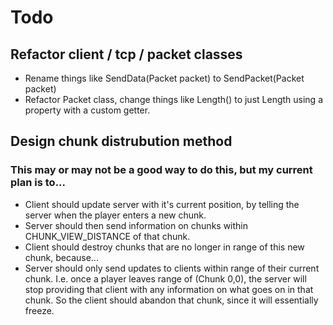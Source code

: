 # Todo

## Refactor client / tcp / packet classes
- Rename things like SendData(Packet packet) to SendPacket(Packet packet)
- Refactor Packet class, change things like Length() to just Length using a property with a custom getter.

## Design chunk distrubution method
### This may or may not be a good way to do this, but my current plan is to...
- Client should update server with it's current position, by telling the server when the player enters a new chunk.
- Server should then send information on chunks within CHUNK_VIEW_DISTANCE of that chunk.
- Client should destroy chunks that are no longer in range of this new chunk, because... 
- Server should only send updates to clients within range of their current chunk. I.e. once a player leaves range of (Chunk 0,0), the server will stop providing that client with any information on what goes on in that chunk. So the client should abandon that chunk, since it will essentially freeze.